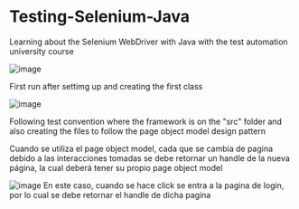# Testing-Selenium-Java
Learning about the Selenium WebDriver with Java with the test automation university course

![image](https://user-images.githubusercontent.com/78630957/182267841-a7a2eb4e-7633-4995-ab43-6e5e7912a19f.png)

First run after settimg up and creating the first class


![image](https://user-images.githubusercontent.com/78630957/182273533-308d5e3c-5a97-4b53-bb5d-48baeaec9c49.png)

Following test convention where the framework is on the "src" folder and also creating the files to follow the page object model design pattern

Cuando se utiliza el page object model, cada que se cambia de pagina debido a las interacciones tomadas se debe retornar un handle de la nueva página, la cual deberá tener su propio page object model 

![image](https://user-images.githubusercontent.com/78630957/182285873-86c85a07-0b27-4c6b-b900-9a3a9e219fdd.png)
En este caso, cuando se hace click se entra a la pagina de login, por lo cual se debe retornar el handle de dicha pagina
